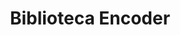 ---
title: Biblioteca Encoder
excerpt: Biblioteca que permite ao arduino monitorar um encoder quadrático de qualquer modelo. 
tags: [links, C, C++, Linguagem, Programação, IDE, Compilador, Site, Biblioteca, Arduino, Encoder]
categories: [colecaodelinks]
layout: link
share: true
toc: true
comments: true
image:
   teaser:  
   feature:  
imagebase: "/images/pensamentos/"
link: "http://www.pjrc.com/teensy/td_libs_Encoder.html"
---